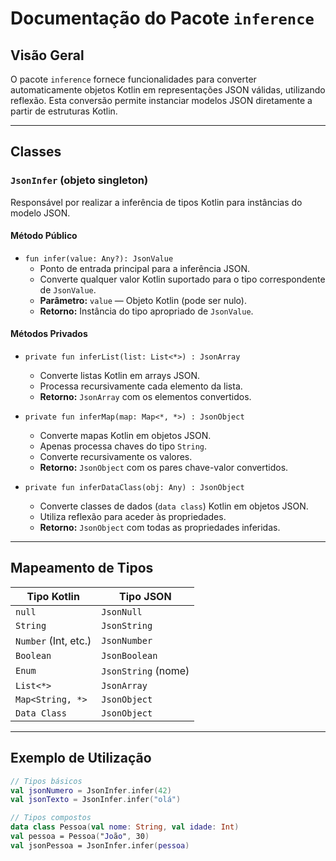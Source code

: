 # Documentação do Pacote `inference`

## Visão Geral

O pacote `inference` fornece funcionalidades para converter automaticamente objetos Kotlin em representações JSON válidas, utilizando reflexão. Esta conversão permite instanciar modelos JSON diretamente a partir de estruturas Kotlin.

---

## Classes

### `JsonInfer` (objeto singleton)

Responsável por realizar a inferência de tipos Kotlin para instâncias do modelo JSON.

#### Método Público

- `fun infer(value: Any?): JsonValue`
  - Ponto de entrada principal para a inferência JSON.
  - Converte qualquer valor Kotlin suportado para o tipo correspondente de `JsonValue`.
  - **Parâmetro:** `value` — Objeto Kotlin (pode ser nulo).
  - **Retorno:** Instância do tipo apropriado de `JsonValue`.

#### Métodos Privados

- `private fun inferList(list: List<*>) : JsonArray`
  - Converte listas Kotlin em arrays JSON.
  - Processa recursivamente cada elemento da lista.
  - **Retorno:** `JsonArray` com os elementos convertidos.

- `private fun inferMap(map: Map<*, *>) : JsonObject`
  - Converte mapas Kotlin em objetos JSON.
  - Apenas processa chaves do tipo `String`.
  - Converte recursivamente os valores.
  - **Retorno:** `JsonObject` com os pares chave-valor convertidos.

- `private fun inferDataClass(obj: Any) : JsonObject`
  - Converte classes de dados (`data class`) Kotlin em objetos JSON.
  - Utiliza reflexão para aceder às propriedades.
  - **Retorno:** `JsonObject` com todas as propriedades inferidas.

---

## Mapeamento de Tipos

| Tipo Kotlin          | Tipo JSON           |
|----------------------|---------------------|
| `null`               | `JsonNull`          |
| `String`             | `JsonString`        |
| `Number` (Int, etc.) | `JsonNumber`        |
| `Boolean`            | `JsonBoolean`       |
| `Enum`               | `JsonString` (nome) |
| `List<*>`            | `JsonArray`         |
| `Map<String, *>`     | `JsonObject`        |
| `Data Class`         | `JsonObject`        |

---

## Exemplo de Utilização

```kotlin
// Tipos básicos
val jsonNumero = JsonInfer.infer(42)
val jsonTexto = JsonInfer.infer("olá")

// Tipos compostos
data class Pessoa(val nome: String, val idade: Int)
val pessoa = Pessoa("João", 30)
val jsonPessoa = JsonInfer.infer(pessoa)